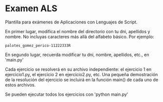 # Examen ALS

Plantilla para exámenes de Aplicaciones con Lenguajes de Script.

En primer lugar, modifica el nombre del directorio con tu dni, apellidos y nombre. No incluyas caracteres más allá del alfabeto básico. Por ejemplo:

    palotes_gomez_perico-11222333R

En segundo lugar, recuerda modificar tu dni, nombre, apellidos, etc., en 'main.py'

Cada ejercicio se resolverá en su archivo independiente: el ejercicio 1 en ejercicio1.py, el ejercicio 2 en ejercicio2.py, etc. Una pequeña demostración de la resolución del ejercicio se incluirá en la función main() de cada uno de estos archivos.

Se pueden ejecutar todos los ejercicios con 'python main.py'
